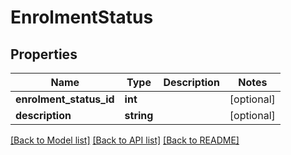 # EnrolmentStatus

## Properties
Name | Type | Description | Notes
------------ | ------------- | ------------- | -------------
**enrolment_status_id** | **int** |  | [optional] 
**description** | **string** |  | [optional] 

[[Back to Model list]](../../README.md#documentation-for-models) [[Back to API list]](../../README.md#documentation-for-api-endpoints) [[Back to README]](../../README.md)

